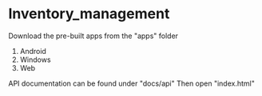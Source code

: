 # Inventory_management

Download the pre-built apps from the "apps" folder
  1. Android
  2. Windows
  3. Web
 
API documentation can be found under "docs/api"
	Then open "index.html"